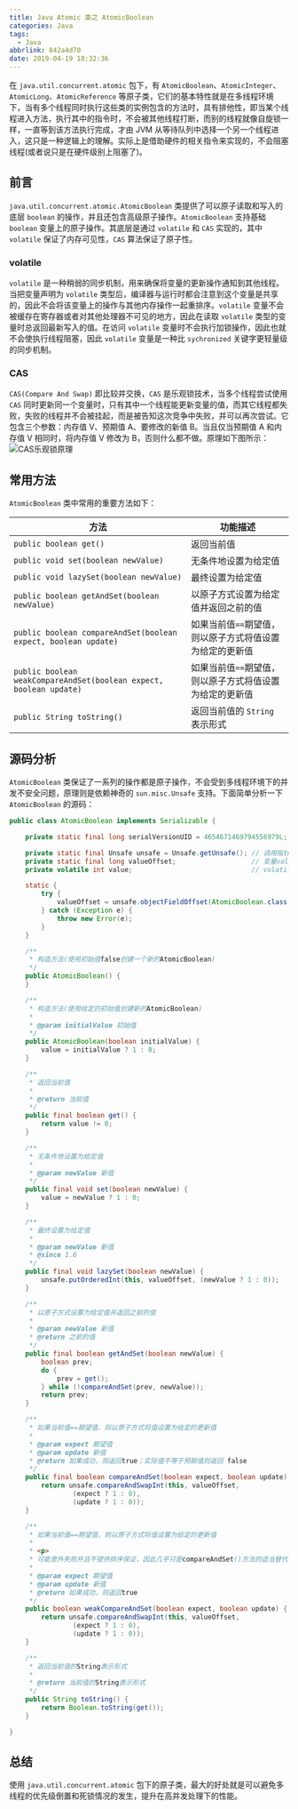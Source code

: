 ```yaml
---
title: Java Atomic 类之 AtomicBoolean
categories: Java
tags:
  - Java
abbrlink: 842a4d70
date: 2019-04-19 18:32:36
---
```


在 `java.util.concurrent.atomic` 包下，有 `AtomicBoolean`、`AtomicInteger`、`AtomicLong`、`AtomicReference` 等原子类，它们的基本特性就是在多线程环境下，当有多个线程同时执行这些类的实例包含的方法时，具有排他性，即当某个线程进入方法，执行其中的指令时，不会被其他线程打断，而别的线程就像自旋锁一样，一直等到该方法执行完成，才由 JVM 从等待队列中选择一个另一个线程进入，这只是一种逻辑上的理解。实际上是借助硬件的相关指令来实现的，不会阻塞线程(或者说只是在硬件级别上阻塞了)。

## 前言 ##
`java.util.concurrent.atomic.AtomicBoolean` 类提供了可以原子读取和写入的底层 `boolean` 的操作，并且还包含高级原子操作。`AtomicBoolean` 支持基础 `boolean` 变量上的原子操作。其底层是通过 `volatile` 和 `CAS` 实现的，其中 `volatile` 保证了内存可见性，`CAS` 算法保证了原子性。

### volatile ###
`volatile` 是一种稍弱的同步机制，用来确保将变量的更新操作通知到其他线程。当把变量声明为 `volatile` 类型后，编译器与运行时都会注意到这个变量是共享的，因此不会将该变量上的操作与其他内存操作一起重排序。`volatile` 变量不会被缓存在寄存器或者对其他处理器不可见的地方，因此在读取 `volatile` 类型的变量时总返回最新写入的值。在访问 `volatile` 变量时不会执行加锁操作，因此也就不会使执行线程阻塞，因此 `volatile` 变量是一种比 `sychronized` 关键字更轻量级的同步机制。

### CAS ###
`CAS(Compare And Swap)` 即比较并交换，`CAS` 是乐观锁技术，当多个线程尝试使用 `CAS` 同时更新同一个变量时，只有其中一个线程能更新变量的值，而其它线程都失败，失败的线程并不会被挂起，而是被告知这次竞争中失败，并可以再次尝试。它包含三个参数：内存值 V、预期值 A、要修改的新值 B。当且仅当预期值 A 和内存值 V 相同时，将内存值 V 修改为 B，否则什么都不做。原理如下图所示：
![CAS乐观锁原理](https://henleylee.github.io/medias/java/atomic_cas_process.png)

## 常用方法 ##
`AtomicBoolean` 类中常用的重要方法如下：

| 方法                                                               | 功能描述                                                 |
|--------------------------------------------------------------------|----------------------------------------------------------|
| `public boolean get()`                                             | 返回当前值                                               |
| `public void set(boolean newValue)`                                | 无条件地设置为给定值                                     |
| `public void lazySet(boolean newValue)`                            | 最终设置为给定值                                         |
| `public boolean getAndSet(boolean newValue)`                       | 以原子方式设置为给定值并返回之前的值                     |
| `public boolean compareAndSet(boolean expect, boolean update)`     | 如果当前值`==`期望值，则以原子方式将值设置为给定的更新值 |
| `public boolean weakCompareAndSet(boolean expect, boolean update)` | 如果当前值`==`期望值，则以原子方式将值设置为给定的更新值 |
| `public String toString()`                                         | 返回当前值的 `String` 表示形式                           |

## 源码分析 ##
`AtomicBoolean` 类保证了一系列的操作都是原子操作，不会受到多线程环境下的并发不安全问题，原理则是依赖神奇的 `sun.misc.Unsafe` 支持。下面简单分析一下 `AtomicBoolean` 的源码：
```java
public class AtomicBoolean implements Serializable {

    private static final long serialVersionUID = 4654671469794556979L;

    private static final Unsafe unsafe = Unsafe.getUnsafe(); // 调用指针类Unsafe
    private static final long valueOffset;                   // 变量value的内存偏移量
    private volatile int value;                              // volatile修饰的变量value

    static {
        try {
            valueOffset = unsafe.objectFieldOffset(AtomicBoolean.class.getDeclaredField("value"));
        } catch (Exception e) {
            throw new Error(e);
        }
    }

    /**
     * 构造方法(使用初始值false创建一个新的AtomicBoolean)
     */
    public AtomicBoolean() {
    }

    /**
     * 构造方法(使用给定的初始值创建新的AtomicBoolean)
     *
     * @param initialValue 初始值
     */
    public AtomicBoolean(boolean initialValue) {
        value = initialValue ? 1 : 0;
    }

    /**
     * 返回当前值
     *
     * @return 当前值
     */
    public final boolean get() {
        return value != 0;
    }

    /**
     * 无条件地设置为给定值
     *
     * @param newValue 新值
     */
    public final void set(boolean newValue) {
        value = newValue ? 1 : 0;
    }

    /**
     * 最终设置为给定值
     *
     * @param newValue 新值
     * @since 1.6
     */
    public final void lazySet(boolean newValue) {
        unsafe.putOrderedInt(this, valueOffset, (newValue ? 1 : 0));
    }

    /**
     * 以原子方式设置为给定值并返回之前的值
     *
     * @param newValue 新值
     * @return 之前的值
     */
    public final boolean getAndSet(boolean newValue) {
        boolean prev;
        do {
            prev = get();
        } while (!compareAndSet(prev, newValue));
        return prev;
    }

    /**
     * 如果当前值==期望值，则以原子方式将值设置为给定的更新值
     *
     * @param expect 期望值
     * @param update 新值
     * @return 如果成功，则返回true；实际值不等于预期值则返回 false
     */
    public final boolean compareAndSet(boolean expect, boolean update) {
        return unsafe.compareAndSwapInt(this, valueOffset,
                (expect ? 1 : 0),
                (update ? 1 : 0));
    }

    /**
     * 如果当前值==期望值，则以原子方式将值设置为给定的更新值
     *
     * <p>
     * 可能意外失败并且不提供排序保证，因此几乎只是compareAndSet()方法的适当替代方法。
     *
     * @param expect 期望值
     * @param update 新值
     * @return 如果成功，则返回true
     */
    public boolean weakCompareAndSet(boolean expect, boolean update) {
        return unsafe.compareAndSwapInt(this, valueOffset,
                (expect ? 1 : 0),
                (update ? 1 : 0));
    }

    /**
     * 返回当前值的String表示形式
     *
     * @return 当前值的String表示形式
     */
    public String toString() {
        return Boolean.toString(get());
    }

}
```

## 总结 ##
使用 `java.util.concurrent.atomic` 包下的原子类，最大的好处就是可以避免多线程的优先级倒置和死锁情况的发生，提升在高并发处理下的性能。


